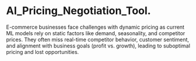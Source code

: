 # AI_Pricing_Negotiation_Tool.
E-commerce businesses face challenges with dynamic pricing as current ML models rely on static factors like demand, seasonality, and competitor prices. They often miss real-time competitor behavior, customer sentiment, and alignment with business goals (profit vs. growth), leading to suboptimal pricing and lost opportunities.
